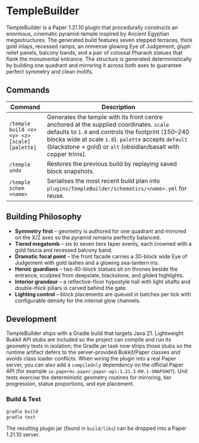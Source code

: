 # TempleBuilder

TempleBuilder is a Paper 1.21.10 plugin that procedurally constructs an enormous, cinematic pyramid-temple inspired by Ancient Egyptian megastructures. The generated build features seven stepped terraces, thick gold inlays, recessed ramps, an immense glowing Eye of Judgement, glyph relief panels, balcony bands, and a pair of colossal Pharaoh statues that flank the monumental entrance. The structure is generated deterministically by building one quadrant and mirroring it across both axes to guarantee perfect symmetry and clean motifs.

## Commands

| Command | Description |
|---------|-------------|
| `/temple build <x> <y> <z> [scale] [palette]` | Generates the temple with its front centre anchored at the supplied coordinates. `scale` defaults to `1.0` and controls the footprint (150–240 blocks wide at scale `1.0`). `palette` accepts `default` (blackstone + gold) or `alt` (obsidian/basalt with copper trims). |
| `/temple undo` | Restores the previous build by replaying saved block snapshots. |
| `/temple schem <name>` | Serialises the most recent build plan into `plugins/TempleBuilder/schematics/<name>.yml` for reuse. |

## Building Philosophy

* **Symmetry first** – geometry is authored for one quadrant and mirrored on the X/Z axes so the pyramid remains perfectly balanced.
* **Tiered megatomb** – six to seven tiers taper evenly, each crowned with a gold fascia and recessed balcony band.
* **Dramatic focal point** – the front facade carries a 30-block wide Eye of Judgement with gold lashes and a glowing sea-lantern iris.
* **Heroic guardians** – two 40-block statues sit on thrones beside the entrance, sculpted from deepslate, blackstone, and gilded highlights.
* **Interior grandeur** – a reflective-floor hypostyle hall with light shafts and double-thick pillars is carved behind the gate.
* **Lighting control** – block placements are queued in batches per tick with configurable density for the internal glow channels.

## Development

TempleBuilder ships with a Gradle build that targets Java 21. Lightweight Bukkit API stubs are included so the project can compile and run its geometry tests in isolation; the Gradle jar task now strips those stubs so the runtime artifact defers to the server-provided Bukkit/Paper classes and avoids class loader conflicts. When wiring the plugin into a real Paper server, you can also add a `compileOnly` dependency on the official Paper API (for example `io.papermc.paper:paper-api:1.21.3-R0.1-SNAPSHOT`). Unit tests exercise the deterministic geometry routines for mirroring, tier progression, statue proportions, and eye placement.

### Build & Test

```bash
gradle build
gradle test
```

The resulting plugin jar (found in `build/libs`) can be dropped into a Paper 1.21.10 server.
